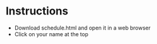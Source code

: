 # Instructions

- Download schedule.html and open it in a web browser
- Click on your name at the top
